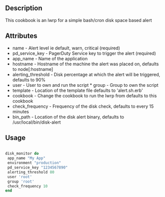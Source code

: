 Description
----------

This cookbook is an lwrp for a simple bash/cron disk space based alert


Attributes
----------

* name - Alert level ie default, warn, critical (required)
* pd_service_key - PagerDuty Service key to trigger the alert (required)
* app_name - Name of the application
* hostname - Hostname of the machine the alert was placed on, defaults to node[:hostname]
* alerting_threshold - Disk percentage at which the alert will be triggered, defaults to 90%
* user - User to own and run the script * group - Group to own the script
* template - Location of the template file defaults to 'alert.sh.erb'
* cookbook - Change the cookbook to run the lwrp from defaults to this cookbook
* check_frequency - Frequency of the disk check, defaults to every 15 minutes
* bin_path - Location of the disk alert binary, defaults to /usr/local/bin/disk-alert

Usage
--------

 ```ruby

disk_monitor do
  app_name "My App"
  environment "production"
  pd_service_key "1234567890"
  alerting_threshold 80
  user 'root'
  group 'root'
  check_frequency 10
end

```
